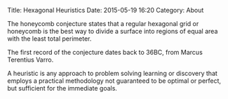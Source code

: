 Title: Hexagonal Heuristics
Date: 2015-05-19 16:20
Category: About

The honeycomb conjecture states that a regular hexagonal grid or honeycomb is the best way to divide a surface into regions of equal area with the least total perimeter.

The first record of the conjecture dates back to 36BC, from Marcus Terentius Varro.

A heuristic is any approach to problem solving learning or discovery that employs a practical methodology not guaranteed to be optimal or perfect, but sufficient for the immediate goals.